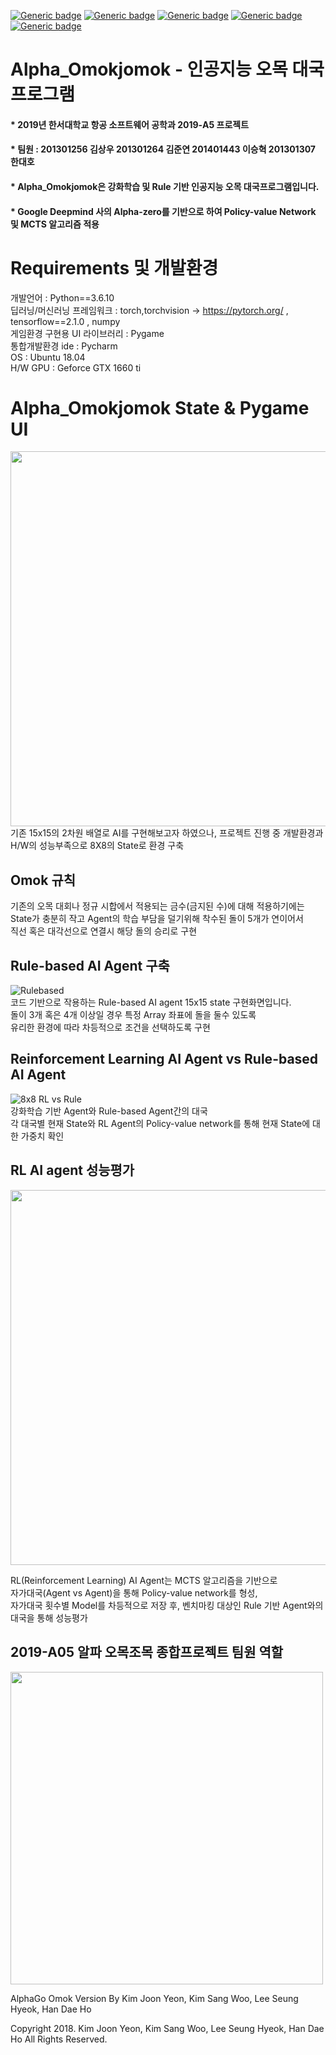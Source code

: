 [![Generic badge](https://img.shields.io/badge/OS-Ubuntu18.04-purple.svg)](https://shields.io/)
[![Generic badge](https://img.shields.io/badge/IDE-PyCharm-green.svg)](https://shields.io/)
[![Generic badge](https://img.shields.io/badge/Language-Python-blue.svg)](https://shields.io/)
[![Generic badge](https://img.shields.io/badge/Library-Tensorflow,PyTorch,Numpy-orange.svg)](https://shields.io/)
[![Generic badge](https://img.shields.io/badge/UI--editor-PyGame-yellow.svg)](https://shields.io/)

# Alpha_Omokjomok - 인공지능 오목 대국프로그램
#### * 2019년 한서대학교 항공 소프트웨어 공학과 2019-A5 프로젝트 
#### * 팀원 : 201301256 김상우 201301264 김준연 201401443 이승혁 201301307 한대호   
#### * Alpha_Omokjomok은 강화학습 및 Rule 기반 인공지능 오목 대국프로그램입니다.
#### * Google Deepmind 사의 Alpha-zero를 기반으로 하여 Policy-value Network 및 MCTS 알고리즘 적용

# Requirements 및 개발환경
개발언어 : Python==3.6.10  
딥러닝/머신러닝 프레임워크 : torch,torchvision -> https://pytorch.org/ , tensorflow==2.1.0  , numpy  
게임환경 구현용 UI 라이브러리 : Pygame  
통합개발환경 ide : Pycharm  
OS : Ubuntu 18.04  
H/W GPU : Geforce GTX 1660 ti

# Alpha_Omokjomok State & Pygame UI
<img width="600" src="https://user-images.githubusercontent.com/63779100/106120190-6bb75680-6199-11eb-8bc5-3454209b4a22.JPG">
기존 15x15의 2차원 배열로 AI를 구현해보고자 하였으나, 프로젝트 진행 중 개발환경과 H/W의 성능부족으로 8X8의 State로 환경 구축

## Omok 규칙
기존의 오목 대회나 정규 시합에서 적용되는 금수(금지된 수)에 대해 적용하기에는  
State가 충분히 작고 Agent의 학습 부담을 덜기위해 착수된 돌이 5개가 연이어서   
직선 혹은 대각선으로 연결시 해당 돌의 승리로 구현

## Rule-based AI Agent 구축 
![Rulebased](https://user-images.githubusercontent.com/63779100/106120767-221b3b80-619a-11eb-99fd-6c7bb4211d27.gif)  
코드 기반으로 작용하는 Rule-based AI agent 15x15 state 구현화면입니다.  
돌이 3개 혹은 4개 이상일 경우 특정 Array 좌표에 돌을 둘수 있도록  
유리한 환경에 따라 차등적으로 조건을 선택하도록 구현


## Reinforcement Learning AI Agent vs Rule-based AI Agent

![8x8 RL vs Rule](https://user-images.githubusercontent.com/63779100/106122253-d7022800-619b-11eb-92bb-4bd5d98f4de2.gif)  
강화학습 기반 Agent와 Rule-based Agent간의 대국  
각 대국별 현재 State와 RL Agent의 Policy-value network를 통해 현재 State에 대한 가중치 확인

## RL AI agent 성능평가
<img width="600" src="https://user-images.githubusercontent.com/63779100/106122489-1c265a00-619c-11eb-8b55-9f9c394604ac.JPG">  
  
RL(Reinforcement Learning) AI Agent는 MCTS 알고리즘을 기반으로  
자가대국(Agent vs Agent)을 통해 Policy-value network를 형성,  
자가대국 횟수별 Model를 차등적으로 저장 후, 벤치마킹 대상인 Rule 기반 Agent와의 대국을 통해 성능평가  

## 2019-A05 알파 오목조목 종합프로젝트 팀원 역할
<img width="500" src="https://user-images.githubusercontent.com/63779100/106121168-9950cf80-619a-11eb-9179-00f7f88a66ac.JPG">




AlphaGo Omok Version 
By Kim Joon Yeon, Kim Sang Woo, Lee Seung Hyeok, Han Dae Ho

Copyright 2018. Kim Joon Yeon, Kim Sang Woo, Lee Seung Hyeok, Han Dae Ho All Rights Reserved.
